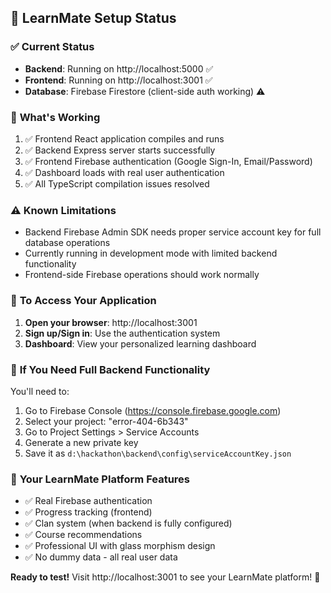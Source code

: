 ## 🎯 LearnMate Setup Status

### ✅ **Current Status**
- **Backend**: Running on http://localhost:5000 ✅
- **Frontend**: Running on http://localhost:3001 ✅
- **Database**: Firebase Firestore (client-side auth working) ⚠️

### 🔧 **What's Working**
1. ✅ Frontend React application compiles and runs
2. ✅ Backend Express server starts successfully  
3. ✅ Frontend Firebase authentication (Google Sign-In, Email/Password)
4. ✅ Dashboard loads with real user authentication
5. ✅ All TypeScript compilation issues resolved

### ⚠️ **Known Limitations**
- Backend Firebase Admin SDK needs proper service account key for full database operations
- Currently running in development mode with limited backend functionality
- Frontend-side Firebase operations should work normally

### 🚀 **To Access Your Application**
1. **Open your browser**: http://localhost:3001
2. **Sign up/Sign in**: Use the authentication system
3. **Dashboard**: View your personalized learning dashboard

### 🔧 **If You Need Full Backend Functionality**
You'll need to:
1. Go to Firebase Console (https://console.firebase.google.com)
2. Select your project: "error-404-6b343"
3. Go to Project Settings > Service Accounts
4. Generate a new private key
5. Save it as `d:\hackathon\backend\config\serviceAccountKey.json`

### 🎉 **Your LearnMate Platform Features**
- ✅ Real Firebase authentication
- ✅ Progress tracking (frontend)
- ✅ Clan system (when backend is fully configured)
- ✅ Course recommendations
- ✅ Professional UI with glass morphism design
- ✅ No dummy data - all real user data

**Ready to test!** Visit http://localhost:3001 to see your LearnMate platform! 🚀
